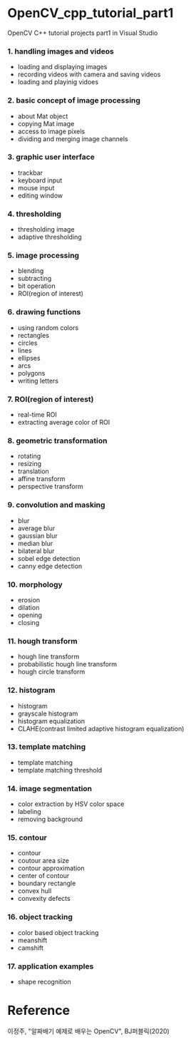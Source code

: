 # OpenCV_cpp_tutorial_part1
OpenCV C++ tutorial projects part1 in Visual Studio

### 1. handling images and videos
  - loading and displaying images
  - recording videos with camera and saving videos
  - loading and playinig vidoes

### 2. basic concept of image processing
  - about Mat object
  - copying Mat image
  - access to image pixels
  - dividing and merging image channels

### 3. graphic user interface
  - trackbar
  - keyboard input
  - mouse input
  - editing window

### 4. thresholding
  - thresholding image
  - adaptive thresholding

### 5. image processing
  - blending
  - subtracting
  - bit operation
  - ROI(region of interest)

### 6. drawing functions
  - using random colors
  - rectangles
  - circles
  - lines
  - ellipses
  - arcs
  - polygons
  - writing letters

### 7. ROI(region of interest)
  - real-time ROI
  - extracting average color of ROI

### 8. geometric transformation
  - rotating
  - resizing
  - translation
  - affine transform
  - perspective transform

### 9. convolution and masking
  - blur
  - average blur
  - gaussian blur
  - median blur
  - bilateral blur
  - sobel edge detection
  - canny edge detection

### 10. morphology
  - erosion
  - dilation
  - opening
  - closing

### 11. hough transform
  - hough line transform
  - probabilistic hough line transform
  - hough circle transform

### 12. histogram
  - histogram
  - grayscale histogram
  - histogram equalization
  - CLAHE(contrast limited adaptive histogram equalization)

### 13. template matching
  - template matching
  - template matching threshold

### 14. image segmentation
  - color extraction by HSV color space
  - labeling
  - removing background

### 15. contour
  - contour
  - coutour area size
  - contour approximation
  - center of contour
  - boundary rectangle
  - convex hull
  - convexity defects

### 16. object tracking
  - color based object tracking
  - meanshift
  - camshift

### 17. application examples
  - shape recognition


# Reference
이정주, "알짜배기 예제로 배우는 OpenCV", BJ퍼블릭(2020)

